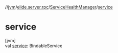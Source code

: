 //[jvm](../../../index.md)/[elide.server.rpc](../index.md)/[ServiceHealthManager](index.md)/[service](service.md)

# service

[jvm]\
val [service](service.md): BindableService
